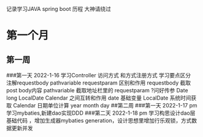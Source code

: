 记录学习JAVA	spring boot 历程 大神请绕过

# 第一个月
## 第一周
###第一天 2022-1-16
    学习Controller 访问方式 和方式注册方式
      学习要点区分 注解requestbody pathvariable requestparam 区别和作用
         requestbody 截取post body内容
         pathvariable 截取地址栏里的
         requestparam ?问好传参
     Date long LocalDate Calendar 之间互转和作用
        date  基础变量
        LocalDate 系统时间获取
        Calendar 日期单位计算 year month day
##第二周
###第一天 2022-1-17 pm
    学习mybaties,新建dao实现DDD
###第二天 2022-1-18 pm
    学习构思设计dao层基础代码 ，增加生成器mybaties generation，设计思想里增加行乐观锁，方式数据更新并发
     
